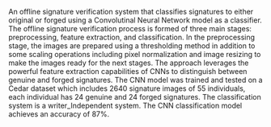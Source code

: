 An offline signature verification system that classifies signatures to either original or forged using a Convolutinal Neural Network model as a classifier. The offline signature verification process is formed of three main stages: preprocessing, feature extraction, and classification. In the preprocessing stage, the images are prepared using a thresholding method in addition to some scaling operations including pixel normalization and image resizing to make the images ready for the next stages. The approach leverages the powerful feature extraction capabilities of CNNs to distinguish between genuine and forged signatures. The CNN model was trained and tested on a Cedar dataset which includes 2640 signature images of 55 individuals, each individual has 24 genuine and 24 forged signatures.  The classification system is a writer_Independent system. The CNN classification model achieves an accuracy of 87%.
